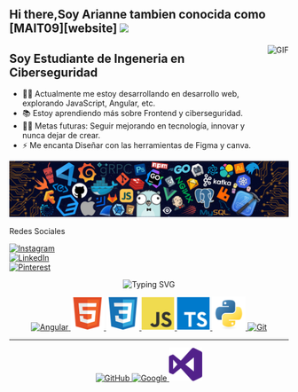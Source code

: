 ## Hi there,Soy Arianne tambien conocida como  [MAIT09][website] <img width="30px" src="https://media.tenor.com/images/3b388fe03da271d2674faf85eb7c3fcd/tenor.gif" />

<img align="right" alt="GIF" height="160px" src="https://media.giphy.com/media/du3J3cXyzhj75IOgvA/giphy.gif" />



## Soy Estudiante de Ingeneria en Ciberseguridad

- 👨‍💻 Actualmente me estoy desarrollando en desarrollo web, explorando JavaScript, Angular, etc.
- 📚 Estoy aprendiendo más sobre Frontend y ciberseguridad.
- 💪🏼 Metas futuras: Seguir mejorando en tecnología, innovar y nunca dejar de crear.
- ⚡ Me encanta Diseñar con las herramientas de Figma y canva.

 <p align="center"><img src="https://raw.githubusercontent.com/KevinPatel04/KevinPatel04/master/header.png"></p
                                                                                                             
                                                                                                            
## Redes Sociales
 
[![Instagram](https://img.shields.io/badge/Instagram-%23E4405F.svg?&style=for-the-badge&logo=Instagram&logoColor=white)](https://www.instagram.com/fille__celebre)  
[![LinkedIn](https://img.shields.io/badge/LinkedIn-%230077B5.svg?&style=for-the-badge&logo=linkedin&logoColor=white)](https://www.linkedin.com/in/arianne-tejada-18b1342b1)  
[![Pinterest](https://img.shields.io/badge/Pinterest-%23E60023.svg?&style=for-the-badge&logo=Pinterest&logoColor=white)](https://pin.it/4rM6BQlap)


<p align="center">
  <img src="https://readme-typing-svg.herokuapp.com?font=Fira+Code&pause=1000&color=F70000&width=435&lines=Estas+son+las+tecnolog%C3%ADas+que+uso+%F0%9F%9A%80" alt="Typing SVG" />

<p align="center">
  <!-- Angular -->
  <a href="https://angular.io" target="_blank">
    <img src="https://angular.io/assets/images/logos/angular/angular.svg" alt="Angular" width="60" height="60"/>
  </a>
  <!-- HTML -->
  <a href="https://www.w3.org/html/" target="_blank">
    <img src="https://raw.githubusercontent.com/devicons/devicon/master/icons/html5/html5-original.svg" alt="HTML5" width="60" height="60"/>
  </a>
  <!-- CSS -->
  <a href="https://www.w3schools.com/css/" target="_blank">
    <img src="https://raw.githubusercontent.com/devicons/devicon/master/icons/css3/css3-original.svg" alt="CSS3" width="60" height="60"/>
  </a>
  <!-- JavaScript -->
  <a href="https://developer.mozilla.org/en-US/docs/Web/JavaScript" target="_blank">
    <img src="https://raw.githubusercontent.com/devicons/devicon/master/icons/javascript/javascript-original.svg" alt="JavaScript" width="60" height="60"/>
  </a>
  <!-- TypeScript -->
  <a href="https://www.typescriptlang.org/" target="_blank">
    <img src="https://raw.githubusercontent.com/devicons/devicon/master/icons/typescript/typescript-original.svg" alt="TypeScript" width="60" height="60"/>
  </a>
  <!-- Python -->
  <a href="https://www.python.org" target="_blank">
    <img src="https://raw.githubusercontent.com/devicons/devicon/master/icons/python/python-original.svg" alt="Python" width="60" height="60"/>
  </a>
  <!-- Git -->
  <a href="https://git-scm.com/" target="_blank">
    <img src="https://www.vectorlogo.zone/logos/git-scm/git-scm-icon.svg" alt="Git" width="60" height="60"/>
  </a>
</p>
<hr>
<p>

 <p align="center">
  <a href="https://github.com" target="_blank">
    <img src="https://upload.wikimedia.org/wikipedia/commons/9/91/Octicons-mark-github.svg" alt="GitHub" width="60" height="60"/>
  </a>
  <a href="https://www.google.com" target="_blank">
    <img src="https://upload.wikimedia.org/wikipedia/commons/2/2f/Google_2015_logo.svg" alt="Google" width="60" height="60"/>
  </a>
  <a href="https://code.visualstudio.com/" target="_blank">
    <img src="https://raw.githubusercontent.com/devicons/devicon/master/icons/visualstudio/visualstudio-plain.svg" alt="Visual Studio Code" width="60" height="60"/>
  </a>
</p>
